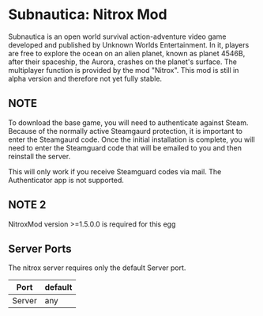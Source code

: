 # Subnautica: Nitrox Mod

Subnautica is an open world survival action-adventure video game developed and published by Unknown Worlds Entertainment.
In it, players are free to explore the ocean on an alien planet, known as planet 4546B, after their spaceship, the Aurora, crashes on the planet's surface.
The multiplayer function is provided by the mod "Nitrox". This mod is still in alpha version and therefore not yet fully stable.

## NOTE

To download the base game, you will need to authenticate against Steam.
Because of the normally active Steamgaurd protection, it is important to enter the Steamgaurd code.
Once the initial installation is complete, you will need to enter the Steamguard code that will be emailed to you and then reinstall the server.

This will only work if you receive Steamguard codes via mail. The Authenticator app is not supported.

## NOTE 2

NitroxMod version >=1.5.0.0 is required for this egg

## Server Ports

The nitrox server requires only the default Server port.

| Port   | default |
|--------|---------|
| Server |   any   |
